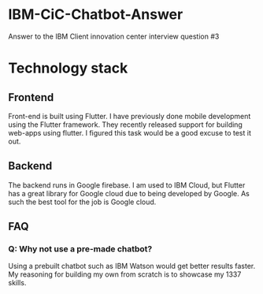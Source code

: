 # IBM-CiC-Chatbot-Answer
Answer to the IBM Client innovation center interview question #3

# Technology stack
## Frontend
Front-end is built using Flutter. I have previously done mobile development using the Flutter framework. They recently released support for building web-apps using flutter. I figured this task would be a good excuse to test it out.
## Backend
The backend runs in Google firebase. I am used to IBM Cloud, but Flutter has a great library for Google cloud due to being developed by Google. As such the best tool for the job is Google cloud.

## FAQ
### Q: Why not use a pre-made chatbot?
Using a prebuilt chatbot such as IBM Watson would get better results faster. My reasoning for building my own from scratch is to showcase my 1337 skills.